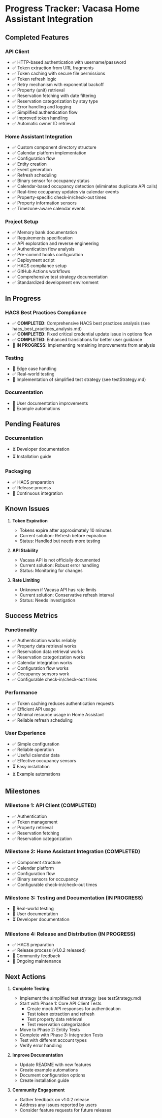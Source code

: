 # Progress Tracker: Vacasa Home Assistant Integration

## Completed Features

### API Client
- ✅ HTTP-based authentication with username/password
- ✅ Token extraction from URL fragments
- ✅ Token caching with secure file permissions
- ✅ Token refresh logic
- ✅ Retry mechanism with exponential backoff
- ✅ Property (unit) retrieval
- ✅ Reservation fetching with date filtering
- ✅ Reservation categorization by stay type
- ✅ Error handling and logging
- ✅ Simplified authentication flow
- ✅ Improved token handling
- ✅ Automatic owner ID retrieval

### Home Assistant Integration
- ✅ Custom component directory structure
- ✅ Calendar platform implementation
- ✅ Configuration flow
- ✅ Entity creation
- ✅ Event generation
- ✅ Refresh scheduling
- ✅ Binary sensor for occupancy status
- ✅ Calendar-based occupancy detection (eliminates duplicate API calls)
- ✅ Real-time occupancy updates via calendar events
- ✅ Property-specific check-in/check-out times
- ✅ Property information sensors
- ✅ Timezone-aware calendar events

### Project Setup
- ✅ Memory bank documentation
- ✅ Requirements specification
- ✅ API exploration and reverse engineering
- ✅ Authentication flow analysis
- ✅ Pre-commit hooks configuration
- ✅ Deployment script
- ✅ HACS compliance setup
- ✅ GitHub Actions workflows
- ✅ Comprehensive test strategy documentation
- ✅ Standardized development environment

## In Progress

### HACS Best Practices Compliance
- ✅ **COMPLETED**: Comprehensive HACS best practices analysis (see hacs_best_practices_analysis.md)
- ✅ **COMPLETED**: Fixed critical credential update issue in options flow
- ✅ **COMPLETED**: Enhanced translations for better user guidance
- 🔄 **IN PROGRESS**: Implementing remaining improvements from analysis

### Testing
- 🔄 Edge case handling
- ✅ Real-world testing
- 🔄 Implementation of simplified test strategy (see testStrategy.md)

### Documentation
- 🔄 User documentation improvements
- 🔄 Example automations

## Pending Features

### Documentation
- ⏳ Developer documentation
- ⏳ Installation guide

### Packaging
- ✅ HACS preparation
- ✅ Release process
- 🔄 Continuous integration

## Known Issues

1. **Token Expiration**
   - Tokens expire after approximately 10 minutes
   - Current solution: Refresh before expiration
   - Status: Handled but needs more testing

2. **API Stability**
   - Vacasa API is not officially documented
   - Current solution: Robust error handling
   - Status: Monitoring for changes

3. **Rate Limiting**
   - Unknown if Vacasa API has rate limits
   - Current solution: Conservative refresh interval
   - Status: Needs investigation

## Success Metrics

### Functionality
- ✅ Authentication works reliably
- ✅ Property data retrieval works
- ✅ Reservation data retrieval works
- ✅ Reservation categorization works
- ✅ Calendar integration works
- ✅ Configuration flow works
- ✅ Occupancy sensors work
- ✅ Configurable check-in/check-out times

### Performance
- ✅ Token caching reduces authentication requests
- ✅ Efficient API usage
- ✅ Minimal resource usage in Home Assistant
- ✅ Reliable refresh scheduling

### User Experience
- ✅ Simple configuration
- ✅ Reliable operation
- ✅ Useful calendar data
- ✅ Effective occupancy sensors
- ⏳ Easy installation
- ⏳ Example automations

## Milestones

### Milestone 1: API Client (COMPLETED)
- ✅ Authentication
- ✅ Token management
- ✅ Property retrieval
- ✅ Reservation fetching
- ✅ Reservation categorization

### Milestone 2: Home Assistant Integration (COMPLETED)
- ✅ Component structure
- ✅ Calendar platform
- ✅ Configuration flow
- ✅ Binary sensors for occupancy
- ✅ Configurable check-in/check-out times

### Milestone 3: Testing and Documentation (IN PROGRESS)
- 🔄 Real-world testing
- 🔄 User documentation
- ⏳ Developer documentation

### Milestone 4: Release and Distribution (IN PROGRESS)
- ✅ HACS preparation
- ✅ Release process (v1.0.2 released)
- 🔄 Community feedback
- 🔄 Ongoing maintenance

## Next Actions

1. **Complete Testing**
   - Implement the simplified test strategy (see testStrategy.md)
   - Start with Phase 1: Core API Client Tests
     - Create mock API responses for authentication
     - Test token extraction and refresh
     - Test property data retrieval
     - Test reservation categorization
   - Move to Phase 2: Entity Tests
   - Complete with Phase 3: Integration Tests
   - Test with different account types
   - Verify error handling

2. **Improve Documentation**
   - Update README with new features
   - Create example automations
   - Document configuration options
   - Create installation guide

3. **Community Engagement**
   - Gather feedback on v1.0.2 release
   - Address any issues reported by users
   - Consider feature requests for future releases
